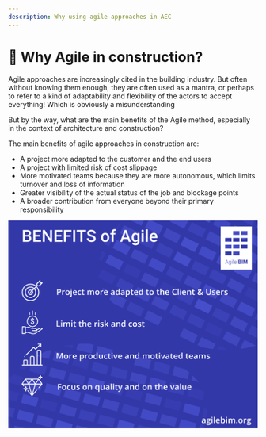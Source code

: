 ```yaml
---
description: Why using agile approaches in AEC
---
```


# 🎯 Why Agile in construction?

Agile approaches are increasingly cited in the building industry. But often without knowing them enough, they are often used as a mantra, or perhaps to refer to a kind of adaptability and flexibility of the actors to accept everything! Which is obviously a misunderstanding

But by the way, what are the main benefits of the Agile method, especially in the context of architecture and construction? 

The main benefits of agile approaches in construction are: 

* A project more adapted to the customer and the end users 
* A project with limited risk of cost slippage 
* More motivated teams because they are more autonomous, which limits turnover and loss of information
* Greater visibility of the actual status of the job and blockage points
* A broader contribution from everyone beyond their primary responsibility

![Benefits of Agile practices](../.gitbook/assets/agile-bim-benefits%20%281%29.png)




